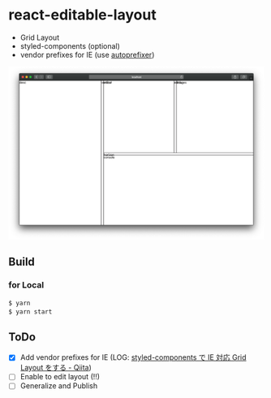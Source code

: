 # react-editable-layout

- Grid Layout
- styled-components (optional)
- vendor prefixes for IE (use [autoprefixer](https://autoprefixer.github.io/))

![sample img](https://raw.githubusercontent.com/moriyuu/react-editable-layout/images/sample.png)

## Build

### for Local

```bash
$ yarn
$ yarn start
```

## ToDo

- [x] Add vendor prefixes for IE (LOG: [styled-components で IE 対応 Grid Layout をする - Qiita](https://qiita.com/moriyuu/items/5eae10b126ff9126f8fb))
- [ ] Enable to edit layout (!!)
- [ ] Generalize and Publish
